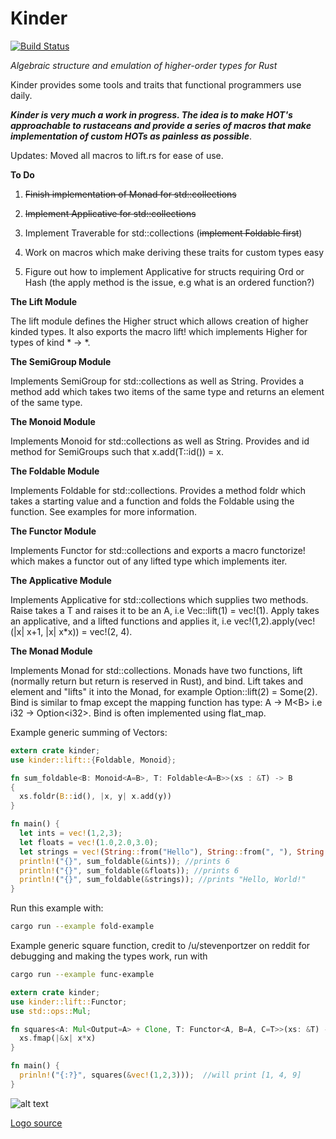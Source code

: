 # Kinder

[![Build Status](https://travis-ci.org/KitFreddura/Kinder.svg?branch=master)](https://travis-ci.org/KitFreddura/Kinder)

*Algebraic structure and emulation of higher-order types for Rust*

Kinder provides some tools and traits that functional programmers use daily.

***Kinder is very much a work in progress. The idea is to make HOT's approachable to rustaceans and provide a series of macros that make implementation of custom HOTs as painless as possible***.

Updates: Moved all macros to lift.rs for ease of use.

**To Do**

1. ~~Finish implementation of Monad for std::collections~~

2. ~~Implement Applicative for std::collections~~

3. Implement Traverable for std::collections (~~implement Foldable first~~)

4. Work on macros which make deriving these traits for custom types easy

5. Figure out how to implement Applicative for structs requiring Ord or Hash (the apply method is the issue, e.g what is an ordered function?)

**The Lift Module**

The lift module defines the Higher struct which allows creation of higher kinded types.
It also exports the macro lift! which implements Higher for types of kind * -> *.

**The SemiGroup Module**

Implements SemiGroup for std::collections as well as String.
Provides a method add which takes two items of the same type and returns an element of the same type.

**The Monoid Module**

Implements Monoid for std::collections as well as String.
Provides and id method for SemiGroups such that x.add(T::id()) = x.

**The Foldable Module**

Implements Foldable for std::collections. Provides a method foldr which takes a starting value and a function and 
folds the Foldable using the function. See examples for more information.

**The Functor Module**

Implements Functor for std::collections and exports a macro functorize! which
makes a functor out of any lifted type which implements iter.

**The Applicative Module**

Implements Applicative for std::collections which supplies two methods.
Raise takes a T and raises it to be an A<T>, i.e Vec::lift(1) = vec!(1).
Apply takes an applicative, and a lifted functions and applies it, i.e vec!(1,2).apply(vec!(|x| x+1, |x| x*x)) = vec!(2, 4).

**The Monad Module**

Implements Monad for std::collections.
Monads have two functions, lift (normally return but return is reserved in Rust), and bind.
Lift takes and element and "lifts" it into the Monad, for example Option::lift(2) = Some(2).
Bind is similar to fmap except the mapping function has type: A -> M\<B> i.e i32 -> Option\<i32>.
Bind is often implemented using flat_map.

Example generic summing of Vectors:

```rust
extern crate kinder;
use kinder::lift::{Foldable, Monoid};

fn sum_foldable<B: Monoid<A=B>, T: Foldable<A=B>>(xs : &T) -> B
{
  xs.foldr(B::id(), |x, y| x.add(y))
}

fn main() {
  let ints = vec!(1,2,3);
  let floats = vec!(1.0,2.0,3.0);
  let strings = vec!(String::from("Hello"), String::from(", "), String::from("World!"));
  println!("{}", sum_foldable(&ints)); //prints 6
  println!("{}", sum_foldable(&floats)); //prints 6
  println!("{}", sum_foldable(&strings)); //prints "Hello, World!"
}
```
Run this example with:
```bash
cargo run --example fold-example
```

Example generic square function, credit to /u/stevenportzer on reddit for debugging and making the types work,
run with 
```bash
cargo run --example func-example
```

```rust 
extern crate kinder;
use kinder::lift::Functor;
use std::ops::Mul;

fn squares<A: Mul<Output=A> + Clone, T: Functor<A, B=A, C=T>>(xs: &T) -> T {
  xs.fmap(|&x| x*x)
}

fn main() {
  prinln!("{:?}", squares(&vec!(1,2,3)));  //will print [1, 4, 9]
}
```

![alt text](https://mir-s3-cdn-cf.behance.net/project_modules/disp/7a455b42774743.57da548c501ce.gif "Rustaceans")

[Logo source](https://www.behance.net/gallery/42774743/Rustacean)

